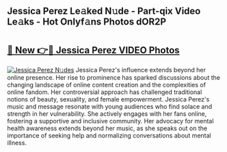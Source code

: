 ## Jessica Perez Le𝚊ked N𝚞de - Part-qix Video Le𝚊ks - Hot Onlyf𝚊ns Photos dOR2P

# <h2><a href="http://ac20708.deff.icu/?id=Jessica+Perez">🔗 New 👉🔴 Jessica Perez VIDEO Photos</a></h2>

[![Jessica Perez N𝚞des](https://i.imgur.com/rIISA9y.gif)](http://ac20708.deff.icu/?id=Jessica+Perez)
Jessica Perez's influence extends beyond her online presence. Her rise to prominence has sparked discussions about the changing landscape of online content creation and the complexities of online fandom. Her controversial approach has challenged traditional notions of beauty, sexuality, and female empowerment. Jessica Perez's music and message resonate with young audiences who find solace and strength in her vulnerability. She actively engages with her fans online, fostering a supportive and inclusive community. Her advocacy for mental health awareness extends beyond her music, as she speaks out on the importance of seeking help and normalizing conversations about mental illness.
